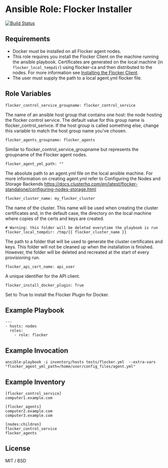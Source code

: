 # Ansible Role: Flocker Installer

[![Build Status](https://travis-ci.org/justnoise/ansible-role-flocker.svg?branch=master)](https://travis-ci.org/justnoise/ansible-role-flocker.svg?branch=master)

## Requirements

* Docker must be installed on all Flocker agent nodes.
* This role requires you install the Flocker Client on the machine running the ansible playbook.  Certificates are generated on the local machine (in `flocker_local_tempdir`) using flocker-ca and then distributed to the nodes. For more information see  [Installing the Flocker Client](https://docs.clusterhq.com/en/latest/flocker-standalone/install-client.html).
* The user must supply the path to a local agent.yml flocker file.

## Role Variables

    flocker_control_service_groupname: flocker_control_service
    
The name of an ansible host group that contains one host: the node hosting the flocker control service. The default value for this group name is flocker_control_serivce. If the host group is called something else, change this variable to match the host group name you've chosen.

    flocker_agents_groupname: flocker_agents

Similar to flocker_control_service_groupname but represents the groupname of the Flocker agent nodes.

    flocker_agent_yml_path: ""

The absolute path to an agent.yml file on the local ansible machine. For more information on creating agent.yml refer to Configuring the Nodes and Storage Backends https://docs.clusterhq.com/en/latest/flocker-standalone/configuring-nodes-storage.html

    flocker_cluster_name: my_flocker_cluster

The name of the cluster.  This name will be used when creating the cluster certificates and, in the default case, the directory on the local machine where copies of the certs and keys are created.

    # Warning: this folder will be deleted everytime the playbook is run
    flocker_local_tempdir: /tmp/{{ flocker_cluster_name }}

The path to a folder that will be used to generate the cluster certificates and keys.  This folder will not be cleaned up when the installation is finished.  However, the folder will be deleted and recreated at the start of every provisioning run.

    flocker_api_cert_name: api_user

A unique identifier for the API client.

    flocker_install_docker_plugin: True

Set to True to install the Flocker Plugin for Docker.

## Example Playbook

    ---
    - hosts: nodes
      roles:
        - role: flocker

## Example Invocation

    ansible-playbook -i inventory/hosts tests/flocker.yml  --extra-vars "flocker_agent_yml_path=/home/user/config_files/agent.yml"

## Example Inventory

    [flocker_control_service]
    computer1.example.com
    
    [flocker_agents]
    computer2.example.com
    computer3.example.com
    
    [nodes:children]
    flocker_control_service
    flocker_agents
    
## License

MIT / BSD

